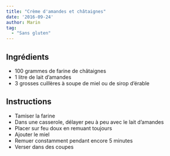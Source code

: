 ```yaml
---
title: "Crème d'amandes et châtaignes"
date: '2016-09-24'
author: Marin
tag: 
  - "Sans gluten"
---
```

## Ingrédients
- 100 grammes de farine de châtaignes
- 1 litre de lait d’amandes
- 3 grosses cuillères à soupe de miel ou de sirop d’érable

## Instructions
- Tamiser la farine
- Dans une casserole, délayer peu à peu avec le lait d’amandes
- Placer sur feu doux en remuant toujours
- Ajouter le miel
- Remuer constamment pendant encore 5 minutes
- Verser dans des coupes

